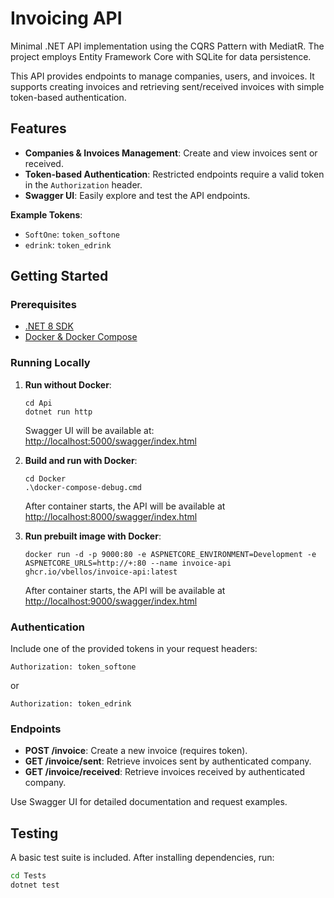 # Invoicing API
Minimal .NET API implementation using the CQRS Pattern with MediatR. The project employs Entity Framework Core with SQLite for data persistence.

This API provides endpoints to manage companies, users, and invoices. It supports creating invoices and retrieving sent/received invoices with simple token-based authentication.

## Features

- **Companies & Invoices Management**: Create and view invoices sent or received.
- **Token-based Authentication**: Restricted endpoints require a valid token in the `Authorization` header.
- **Swagger UI**: Easily explore and test the API endpoints.
  
**Example Tokens**:  
- `SoftOne`: `token_softone`  
- `edrink`: `token_edrink`

## Getting Started

### Prerequisites

- [.NET 8 SDK](https://dotnet.microsoft.com/download)
- [Docker & Docker Compose](https://docs.docker.com/get-docker/)

### Running Locally

1. **Run without Docker**:
    ```
   cd Api
   dotnet run http
    ```
   Swagger UI will be available at: [http://localhost:5000/swagger/index.html](http://localhost:5000/swagger/index.html)

2. **Build and run with Docker**:
    ```
    cd Docker
    .\docker-compose-debug.cmd
    ```
    After container starts, the API will be available at [http://localhost:8000/swagger/index.html](http://localhost:8000/swagger/index.html)

3. **Run prebuilt image with Docker**:
    ```
    docker run -d -p 9000:80 -e ASPNETCORE_ENVIRONMENT=Development -e ASPNETCORE_URLS=http://+:80 --name invoice-api ghcr.io/vbellos/invoice-api:latest
    ```
    After container starts, the API will be available at [http://localhost:9000/swagger/index.html](http://localhost:9000/swagger/index.html)

### Authentication

Include one of the provided tokens in your request headers:

```
Authorization: token_softone
```

or

```
Authorization: token_edrink
```

### Endpoints

- **POST /invoice**: Create a new invoice (requires token).
- **GET /invoice/sent**: Retrieve invoices sent by authenticated company.
- **GET /invoice/received**: Retrieve invoices received by authenticated company.

Use Swagger UI for detailed documentation and request examples.

## Testing

A basic test suite is included. After installing dependencies, run:

```bash
cd Tests
dotnet test
```
